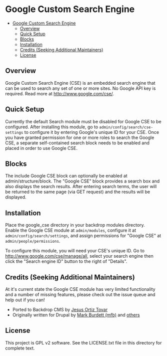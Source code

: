 # Google Custom Search Engine

- [Google Custom Search Engine](#google-custom-search-engine)
    - [Overview](#overview)
    - [Quick Setup](#quick-setup)
    - [Blocks](#blocks)
    - [Installation](#installation)
    - [Credits (Seeking Additional Maintainers)](#credits-seeking-additional-maintainers)
    - [License](#license)

## Overview

Google Custom Search Engine (CSE) is an embedded search engine that can
be used to search any set of one or more sites.  No Google API key is
required.  Read more at http://www.google.com/cse/.

## Quick Setup

Currently the default Search module must be disabled for Google CSE to be
configured. After installing this module, go to `admin/config/search/cse-settings`
to configure it by entering Google's unique ID for your
CSE.  Once you have granted permission for one or more roles to search
the Google CSE, a separate self-contained search block needs to be enabled and placed
in order to use Google CSE.

## Blocks

The include Google CSE block can optionally be enabled at
admin/structure/block.  The "Google CSE" block provides a search box and
also displays the search results.  After entering search terms, the user
will be returned to the same page (via GET request) and the results will
be displayed.


## Installation

Place the google_cse directory in your backdrop modules directory.  
Enable the Google CSE module at `admin/modules`, configure it at
`admin/config/search/settings`, and assign permissions for "Google
CSE" at `admin/people/permissions`.

To configure this module, you will need your CSE's unique ID.  Go to
http://www.google.com/cse/manage/all, select your search engine then
click the "Search engine ID" button to the right of "Details".

## Credits (Seeking Additional Maintainers)

At it's current state the Google CSE module has very limited functionality and a number of missing features, 
please check out the issue queue and help out if you can!

* Ported to Backdrop CMS by [Jesus Ortiz Tovar](https://github.com/jeor0980)
* Originally written for Drupal by [Mark Burdett (mfb)](https://www.drupal.org/u/mfb) and [others](https://www.drupal.org/node/131984/committers)

## License

This project is GPL v2 software. See the LICENSE.txt file in this directory for complete text.
